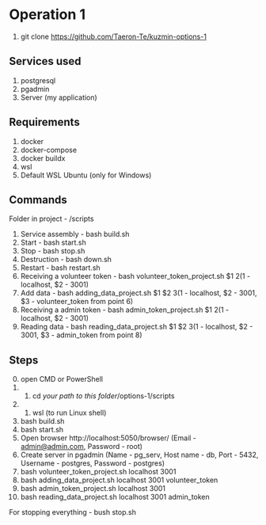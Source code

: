 # Operation 1
1. git clone https://github.com/Taeron-Te/kuzmin-options-1
## Services used
1. postgresql
2. pgadmin
3. Server (my application)
## Requirements
1. docker
2. docker-compose
3. docker buildx
4. wsl
5. Default WSL Ubuntu (only for Windows)
## Commands
Folder in project - /scripts
1. Service assembly - bash build.sh
2. Start - bash start.sh
3. Stop - bash stop.sh
4. Destruction - bash down.sh
5. Restart - bash restart.sh
6. Receiving a volunteer token - bash volunteer_token_project.sh $1 $2 ($1 - localhost, $2 - 3001)
7. Add data - bash adding_data_project.sh $1 $2 $3 ($1 - localhost, $2 - 3001, $3 - volunteer_token from point 6)
8. Receiving a admin token - bash admin_token_project.sh $1 $2 ($1 - localhost, $2 - 3001)
9. Reading data - bash reading_data_project.sh $1 $2 $3 ($1 - localhost, $2 - 3001, $3 - admin_token from point 8)
## Steps
0. open CMD or PowerShell
0. 1. cd *your path to this folder*/options-1/scripts
0. 1. wsl (to run Linux shell)
1. bash build.sh
2. bash start.sh
3. Open browser http://localhost:5050/browser/ (Email - admin@admin.com, Password - root)
4. Create server in pgadmin (Name - pg_serv, Host name - db, Port - 5432, Username - postgres, Password - postgres)
5. bash volunteer_token_project.sh localhost 3001
6. bash adding_data_project.sh localhost 3001 volunteer_token
7. bash admin_token_project.sh localhost 3001
8. bash reading_data_project.sh localhost 3001 admin_token

For stopping everything - bush stop.sh
